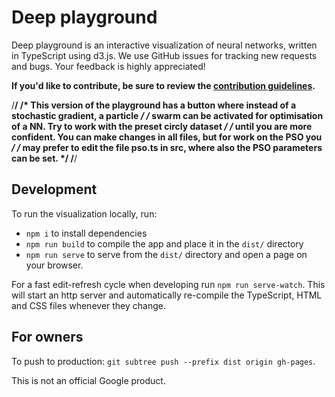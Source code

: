 # Deep playground

Deep playground is an interactive visualization of neural networks, written in
TypeScript using d3.js. We use GitHub issues for tracking new requests and bugs.
Your feedback is highly appreciated!

**If you'd like to contribute, be sure to review the [contribution guidelines](CONTRIBUTING.md).**

/**************************************************************************************************/
/* This version of the playground has a button where instead of a stochastic gradient, a particle */
/* swarm can be activated for optimisation of a NN. Try to work with the preset circly dataset    */
/* until you are more confident. You can make changes in all files, but for work on the PSO you   */
/* may prefer to edit the file pso.ts in src, where also the PSO parameters can be set.           */
/**************************************************************************************************/

## Development

To run the visualization locally, run:
- `npm i` to install dependencies
- `npm run build` to compile the app and place it in the `dist/` directory
- `npm run serve` to serve from the `dist/` directory and open a page on your browser.

For a fast edit-refresh cycle when developing run `npm run serve-watch`.
This will start an http server and automatically re-compile the TypeScript,
HTML and CSS files whenever they change.

## For owners
To push to production: `git subtree push --prefix dist origin gh-pages`.

This is not an official Google product.
